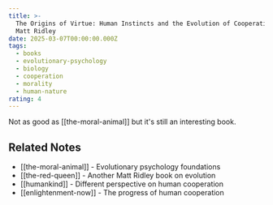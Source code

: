 ```yaml
---
title: >-
  The Origins of Virtue: Human Instincts and the Evolution of Cooperation by
  Matt Ridley
date: 2025-03-07T00:00:00.000Z
tags:
  - books
  - evolutionary-psychology
  - biology
  - cooperation
  - morality
  - human-nature
rating: 4
---
```

Not as good as [[the-moral-animal]] but it's still an interesting book.

## Related Notes
- [[the-moral-animal]] - Evolutionary psychology foundations
- [[the-red-queen]] - Another Matt Ridley book on evolution
- [[humankind]] - Different perspective on human cooperation
- [[enlightenment-now]] - The progress of human cooperation
